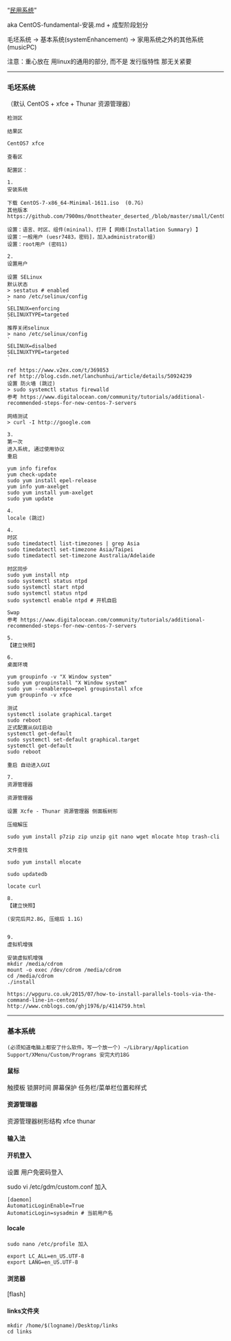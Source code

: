 “[民用系统](https://github.com/7900ms/00nottheater_deserted/tree/master/small)”

aka CentOS-fundamental-安装.md + 成型阶段划分

毛坯系统 -> 基本系统(systemEnhancement) -> 家用系统之外的其他系统(musicPC)

注意：重心放在 用linux的通用的部分, 而不是 发行版特性 那无关紧要

<hr>

### 毛坯系统

（默认 CentOS + xfce + Thunar 资源管理器）
```
检测区

结果区

CentOS7 xfce

查看区

配置区：

1.
安装系统

下载 CentOS-7-x86_64-Minimal-1611.iso  (0.7G)
其他版本 https://github.com/7900ms/0nottheater_deserted_/blob/master/small/CentOS.md

设置：语言、时区、组件(mininal)、打开【 网络(Installation Summary) 】 
设置：一般用户 (uesr7483，密码]，加入administrator组)
设置：root用户 (密码1)

2.
设置用户

设置 SELinux 
默认状态
> sestatus # enabled
> nano /etc/selinux/config
`
SELINUX=enforcing
SELINUXTYPE=targeted
`
推荐关闭selinux
> nano /etc/selinux/config
`
SELINUX=disalbed
SELINUXTYPE=targeted
`

ref https://www.v2ex.com/t/369853
ref http://blog.csdn.net/lanchunhui/article/details/50924239
设置 防火墙 (跳过)
> sudo systemctl status firewalld
参考 https://www.digitalocean.com/community/tutorials/additional-recommended-steps-for-new-centos-7-servers

网络测试
> curl -I http://google.com

3.
第一次
进入系统, 通过使用协议
重启

yum info firefox
yum check-update
sudo yum install epel-release
yum info yum-axelget
sudo yum install yum-axelget
sudo yum update

4.
locale (跳过)

4.
时区
sudo timedatectl list-timezones | grep Asia
sudo timedatectl set-timezone Asia/Taipei
sudo timedatectl set-timezone Australia/Adelaide

时区同步
sudo yum install ntp
sudo systemctl status ntpd
sudo systemctl start ntpd
sudo systemctl status ntpd
sudo systemctl enable ntpd # 开机自启

Swap
参考 https://www.digitalocean.com/community/tutorials/additional-recommended-steps-for-new-centos-7-servers

5.
【建立快照】

6.
桌面环境

yum groupinfo -v "X Window system"
sudo yum groupinstall "X Window system"
sudo yum --enablerepo=epel groupinstall xfce
yum groupinfo -v xfce

测试
systemctl isolate graphical.target
sudo reboot
正式配置从GUI启动
systemctl get-default
sudo systemctl set-default graphical.target
systemctl get-default
sudo reboot

重启 自动进入GUI

7.
资源管理器

资源管理器

设置 Xcfe - Thunar 资源管理器 侧面板树形

压缩解压

sudo yum install p7zip zip unzip git nano wget mlocate htop trash-cli

文件查找

sudo yum install mlocate

sudo updatedb

locate curl

8.
【建立快照】

(安完后共2.8G, 压缩后 1.1G)


9.
虚拟机增强

安装虚拟机增强
mkdir /media/cdrom
mount -o exec /dev/cdrom /media/cdrom
cd /media/cdrom
./install

https://wpguru.co.uk/2015/07/how-to-install-parallels-tools-via-the-command-line-in-centos/
http://www.cnblogs.com/ghj1976/p/4114759.html

```
<hr>

### 基本系统

```
(必须知道电脑上都安了什么软件。写一个放一个) ~/Library/Application Support/XMenu/Custom/Programs 安完大约18G
```

#### 鼠标

触摸板
锁屏时间
屏幕保护
任务栏/菜单栏位置和样式

#### 资源管理器

资源管理器树形结构
xfce thunar

#### 输入法

#### 开机登入

设置 用户免密码登入

sudo vi /etc/gdm/custom.conf 加入
```
[daemon]
AutomaticLoginEnable=True
AutomaticLogin=sysadmin # 当前用户名
```

#### locale
```
sudo nano /etc/profile 加入

export LC_ALL=en_US.UTF-8  
export LANG=en_US.UTF-8
```

#### 浏览器

[flash]

#### links文件夹
```
mkdir /home/$(logname)/Desktop/links
cd links
```

